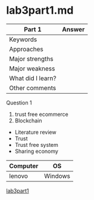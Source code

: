 # lab3part1.md
| Part 1 | Answer |
| ------ | ------ |
|Keywords||
|Approaches||
|Major strengths|| 
|Major weakness|| 
|What did I learn?|| 
|Other comments |


Question 1
1. trust free ecommerce 
2. Blockchain


+ Literature review
+ Trust
+ Trust free system
+ Sharing economy




| Computer | OS          |
| -------- | ----------- |
| lenovo   | Windows     |



[lab3part1](lab3part1.md)
